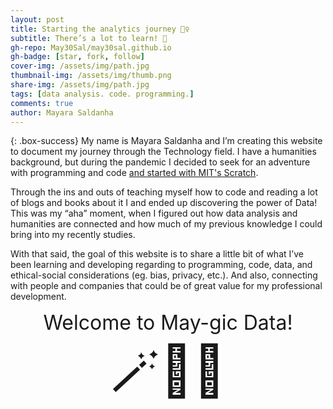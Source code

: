 ```yaml
---
layout: post
title: Starting the analytics journey 🚶‍♀️
subtitle: There’s a lot to learn! 🌟
gh-repo: May30Sal/may30sal.github.io
gh-badge: [star, fork, follow]
cover-img: /assets/img/path.jpg
thumbnail-img: /assets/img/thumb.png
share-img: /assets/img/path.jpg
tags: [data analysis. code. programming.]
comments: true
author: Mayara Saldanha
---
```


{: .box-success}
My name is Mayara Saldanha and I’m creating this website to document my journey through the Technology field.  I have a humanities background, but during the pandemic I decided to seek for an adventure with programming and code [and started with MIT's Scratch](https://scratch.mit.edu/).

Through the ins and outs of teaching myself how to code and reading a lot of blogs and books about it I and ended up discovering the power of Data! This was my “aha” moment, when I figured out how data analysis and humanities are connected and how much of my previous knowledge I could bring into my recently studies.

With that said, the goal of this website is to share a little bit of what I’ve been learning and developing regarding to programming, code, data, and ethical-social considerations (eg. bias, privacy, etc.). And also, connecting with people and companies that could be of great value for my professional development.

<div style="font-size:2rem;width:100%;text-align:center;">
    Welcome to May-gic Data!
</div>

<div style="font-size:5rem;width:100%;text-align:center;">🪄🎩🐰</div>



